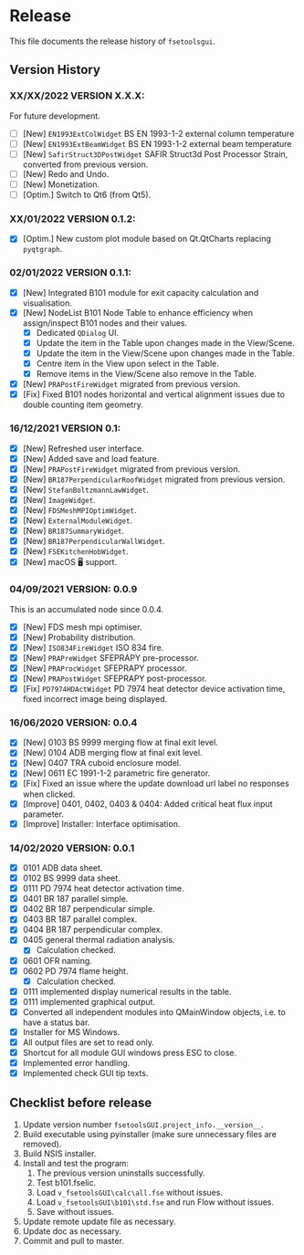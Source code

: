 # Release

This file documents the release history of `fsetoolsgui`.

## Version History

### XX/XX/2022 VERSION X.X.X:

For future development.

- [ ] \[New\] `EN1993ExtColWidget` BS EN 1993-1-2 external column temperature
- [ ] \[New\] `EN1993ExtBeamWidget` BS EN 1993-1-2 external beam temperature
- [ ] \[New\] `SafirStruct3DPostWidget` SAFIR Struct3d Post Processor Strain, converted from previous version.
- [ ] \[New\] Redo and Undo.
- [ ] \[New\] Monetization.
- [ ] \[Optim.\] Switch to Qt6 (from Qt5).

### XX/01/2022 VERSION 0.1.2:

- [x] \[Optim.\] New custom plot module based on Qt.QtCharts replacing `pyqtgraph`.

### 02/01/2022 VERSION 0.1.1:

- [x] \[New\] Integrated B101 module for exit capacity calculation and visualisation.
- [x] \[New\] NodeList B101 Node Table to enhance efficiency when assign/inspect B101 nodes and their values.
    - [x] Dedicated `QDialog` UI.
    - [x] Update the item in the Table upon changes made in the View/Scene.
    - [x] Update the item in the View/Scene upon changes made in the Table.
    - [x] Centre item in the View upon select in the Table.
    - [x] Remove items in the View/Scene also remove in the Table.
- [x] \[New\] `PRAPostFireWidget` migrated from previous version.
- [x] \[Fix\] Fixed B101 nodes horizontal and vertical alignment issues due to double counting item geometry.

### 16/12/2021 VERSION 0.1:

- [x] \[New\] Refreshed user interface.
- [x] \[New\] Added save and load feature.
- [x] \[New\] `PRAPostFireWidget` migrated from previous version.
- [x] \[New\] `BR187PerpendicularRoofWidget` migrated from previous version.
- [x] \[New\] `StefanBoltzmannLawWidget`.
- [x] \[New\] `ImageWidget`.
- [x] \[New\] `FDSMeshMPIOptimWidget`.
- [x] \[New\] `ExternalModuleWidget`.
- [x] \[New\] `BR187SummaryWidget`.
- [x] \[New\] `BR187PerpendicularWallWidget`.
- [x] \[New\] `FSEKitchenHobWidget`.
- [x] \[New\] macOS 🖥 support.

### 04/09/2021 VERSION: 0.0.9

This is an accumulated node since 0.0.4.

- [x] \[New\] FDS mesh mpi optimiser.
- [x] \[New\] Probability distribution.
- [x] \[New\] `ISO834FireWidget` ISO 834 fire.
- [x] \[New\] `PRAPreWidget` SFEPRAPY pre-processor.
- [x] \[New\] `PRAProcWidget` SFEPRAPY processor.
- [x] \[New\] `PRAPostWidget` SFEPRAPY post-processor.
- [x] \[Fix\] `PD7974HDActWidget` PD 7974 heat detector device activation time, fixed incorrect image being displayed.

### 16/06/2020 VERSION: 0.0.4

- [x] \[New\] 0103 BS 9999 merging flow at final exit level.
- [x] \[New\] 0104 ADB merging flow at final exit level.
- [x] \[New\] 0407 TRA cuboid enclosure model.
- [x] \[New\] 0611 EC 1991-1-2 parametric fire generator.
- [x] \[Fix\] Fixed an issue where the update download url label no responses when clicked.
- [x] \[Improve\] 0401, 0402, 0403 & 0404: Added critical heat flux input parameter.
- [x] \[Improve\] Installer: Interface optimisation.

### 14/02/2020 VERSION: 0.0.1

- [x] 0101 ADB data sheet.
- [x] 0102 BS 9999 data sheet.
- [x] 0111 PD 7974 heat detector activation time.
- [x] 0401 BR 187 parallel simple.
- [x] 0402 BR 187 perpendicular simple.
- [x] 0403 BR 187 parallel complex.
- [x] 0404 BR 187 perpendicular complex.
- [x] 0405 general thermal radiation analysis.
    - [x] Calculation checked.
- [x] 0601 OFR naming.
- [x] 0602 PD 7974 flame height.
    - [x] Calculation checked.
- [x] 0111 implemented display numerical results in the table.
- [x] 0111 implemented graphical output.
- [x] Converted all independent modules into QMainWindow objects, i.e. to have a status bar.
- [x] Installer for MS Windows.
- [x] All output files are set to read only.
- [x] Shortcut for all module GUI windows press ESC to close.
- [x] Implemented error handling.
- [x] Implemented check GUI tip texts.

## Checklist before release

1. Update version number `fsetoolsGUI.project_info.__version__`.
2. Build executable using pyinstaller (make sure unnecessary files are removed).
3. Build NSIS installer.
4. Install and test the program:
    1. The previous version uninstalls successfully.
    2. Test b101.fselic.
    3. Load `v_fsetoolsGUI\calc\all.fse` without issues.
    4. Load `v_fsetoolsGUI\b101\std.fse` and run Flow without issues.
    5. Save without issues.
5. Update remote update file as necessary.
6. Update doc as necessary.
7. Commit and pull to master.
